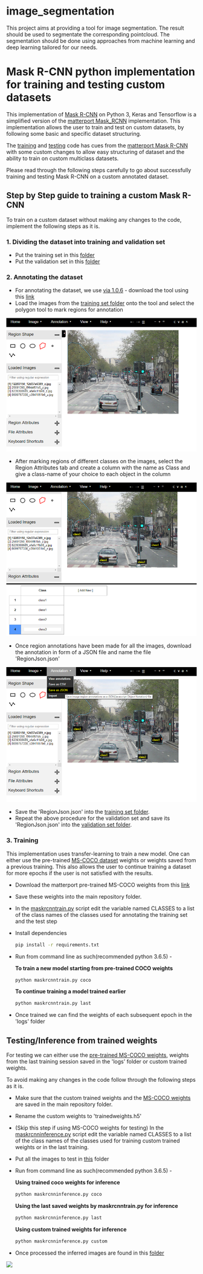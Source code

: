 # image_segmentation

This project aims at providing a tool for image segmentation. The result should be used to segmentate the corresponding pointcloud. The segmentation should be done using approaches from machine learning and deep learning tailored for our needs.

# Mask R-CNN python implementation for training and testing custom datasets
This implementation of [Mask R-CNN](https://arxiv.org/abs/1703.06870) on Python 3, Keras and Tensorflow is a simplified version of the [matterport Mask_RCNN](https://github.com/matterport/Mask_RCNN) implementation. This implementation allows the user to train and test on custom datasets, by following some basic and specific dataset structuring.

The [training](maskrcnntrain.py) and [testing](maskrcnninference.py) code has cues from the [matterport Mask R-CNN](https://github.com/matterport/Mask_RCNN) with some custom changes to allow easy structuring of dataset and the ability to train on custom multiclass datasets.

Please read through the following steps carefully to go about successfully training and testing Mask R-CNN on a custom annotated dataset.

## Step by Step guide to training a custom Mask R-CNN

To train on a custom dataset without making any changes to the code, implement the following steps as it is.

### 1. Dividing the dataset into training and validation set

* Put the training set in this [folder](TrainingImages/train)
* Put the validation set in this [folder](TrainingImages/val)

### 2. Annotating the dataset

* For annotating the dataset, we use [via 1.0.6](http://www.robots.ox.ac.uk/~vgg/software/via/) - download the tool using this [link](http://www.robots.ox.ac.uk/~vgg/software/via/downloads/via-1.0.6.zip)
* Load the images from the [training set folder](TrainingImages/train) onto the tool and select the polygon tool to mark regions for annotation

![](READMEimages/Annotate1.PNG)
* After marking regions of different classes on the images, select the Region Attributes tab and create a column with the name as Class and give a class-name of your choice to each object in the column

![](READMEimages/Annotate2.PNG)
* Once region annotations have been made for all the images, download the annotation in form of a JSON file and name the file 'RegionJson.json'

![](READMEimages/Annotate3.PNG)
* Save the 'RegionJson.json' into the [training set folder](TrainingImages/train).
* Repeat the above procedure for the validation set and save its 'RegionJson.json' into the [validation set folder](TrainingImages/val).

### 3. Training

This implementation uses transfer-learning to train a new model. One can either use the pre-trained [MS-COCO dataset](http://cocodataset.org/#home) weights or weights saved from a previous training. This also allows the user to continue training a dataset for more epochs if the user is not satisfied with the results.

* Download the matterport pre-trained MS-COCO weights from this [link](https://github.com/matterport/Mask_RCNN/releases/download/v2.0/mask_rcnn_coco.h5)
* Save these weights into the main repository folder.
* In the [maskrcnntrain.py](maskrcnntrain.py) script edit the variable named CLASSES to a list of the class names of the classes used for annotating the training set and the test step
* Install dependencies
  ```bash
  pip install -r requirements.txt
  ```
* Run from command line as such(recommended python 3.6.5) -

  **To train a new model starting from pre-trained COCO weights**
  ```bash
  python maskrcnntrain.py coco
  ```

  **To continue training a model trained earlier**
  ```bash
  python maskrcnntrain.py last
  ```
* Once trained we can find the weights of each subsequent epoch in the 'logs' folder

## Testing/Inference from trained weights

For testing we can either use the [pre-trained MS-COCO weights](https://github.com/matterport/Mask_RCNN/releases/download/v2.0/mask_rcnn_coco.h5), weights from the last training session saved in the 'logs' folder or custom trained weights.

To avoid making any changes in the code follow through the following steps as it is.

* Make sure that the custom trained weights and the [MS-COCO weights](https://github.com/matterport/Mask_RCNN/releases/download/v2.0/mask_rcnn_coco.h5) are saved in the main repository folder.
* Rename the custom weights to 'trainedweights.h5'
* (Skip this step if using MS-COCO weights for testing)
  In the [maskrcnninference.py](maskrcnninference.py) script edit the variable named CLASSES to a list of the class names of the classes used for training custom trained weights or in the last training.
* Put all the images to test in [this](TestImages/Images) folder
* Run from command line as such(recommended python 3.6.5) -

  **Using trained coco weights for inference**
  ```bash
  python maskrcnninference.py coco
  ```

  **Using the last saved weights by maskrcnntrain.py for inference**
  ```bash
  python maskrcnninference.py last
  ```

  **Using custom trained weights for inference**
  ```bash
  python maskrcnninference.py custom
  ```
* Once processed the inferred images are found in this [folder](TestImages/InferredImages)

![](TestImages/InferredImages/9247489789_132c0d534a_z.jpg)